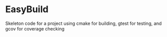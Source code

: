 EasyBuild
=========

Skeleton code for a project using cmake for building, gtest for testing, and gcov for coverage checking